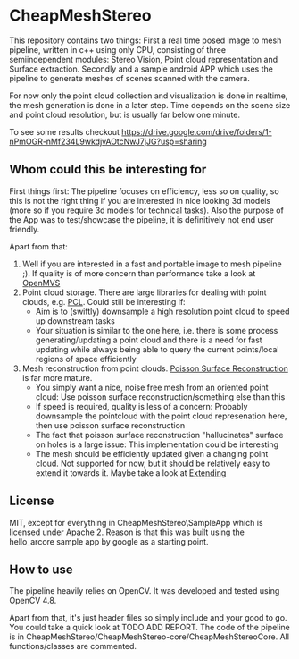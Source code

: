 # CheapMeshStereo
This repository contains two things: First a real time posed image to mesh pipeline, written in c++ using only CPU, consisting of three semiindependent modules: Stereo Vision, Point cloud representation and Surface extraction. Secondly and a sample android APP which uses the pipeline to generate meshes of scenes scanned with the camera.

For now only the point cloud collection and visualization is done in realtime, the mesh generation is done in a later step. Time depends on the scene size and point cloud resolution, but is usually far below one minute.

To see some results checkout https://drive.google.com/drive/folders/1-nPmOGR-nMf234L9wkdjvAOtcNwJ7jJG?usp=sharing

## Whom could this be interesting for

First things first: The pipeline focuses on efficiency, less so on quality, so this is not the right thing if you are interested in nice looking 3d models (more so if you require 3d models for technical tasks). 
Also the purpose of the App was to test/showcase the pipeline, it is definitively not end user friendly. 

Apart from that:

1. Well if you are interested in a fast and portable image to mesh pipeline ;). If quality is of more concern than performance take a look at [OpenMVS](https://github.com/cdcseacave/openMVS)
2. Point cloud storage. There are large libraries for dealing with point clouds, e.g. [PCL](https://github.com/PointCloudLibrary/pcl). Could still be interesting if:
    - Aim is to (swiftly) downsample a high resolution point cloud to speed up downstream tasks
    - Your situation is similar to the one here, i.e. there is some process generating/updating a point cloud and there is a need for fast updating while always being able to query the current points/local regions of space efficiently
3. Mesh reconstruction from point clouds. [Poisson Surface Reconstruction](https://github.com/mkazhdan/PoissonRecon) is far more mature.
    - You simply want a nice, noise free mesh from an oriented point cloud: Use poisson surface reconstruction/something else than this
    - If speed is required, quality is less of a concern: Probably downsample the pointcloud with the point cloud represenation here, then use poisson surface reconstruction
    - The fact that poisson surface reconstruction "hallucinates" surface on holes is a large issue: This implementation could be interesting
    - The mesh should be efficiently updated given a changing point cloud. Not supported for now, but it should be relatively easy to extend it towards it. Maybe take a look at [Extending](#extending)
  
## License

MIT, except for everything in CheapMeshStereo\SampleApp which is licensed under Apache 2. Reason is that this was built using the hello_arcore sample app by google as a starting point.
 
## How to use

The pipeline heavily relies on OpenCV. It was developed and tested using OpenCV 4.8. 

Apart from that, it's just header files so simply include and your good to go. You could take a quick look at TODO ADD REPORT. 
The code of the pipeline is in CheapMeshStereo/CheapMeshStereo-core/CheapMeshStereoCore. All functions/classes are commented. 
